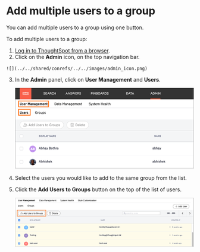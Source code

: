 # Add multiple users to a group

You can add multiple users to a group using one button.

To add multiple users to a group:

1.   [Log in to ThoughtSpot from a browser](../setup/accessing.html#). 
2.   Click on the **Admin** icon, on the top navigation bar. 

    ![](../../shared/conrefs/../../images/admin_icon.png)

3.  In the **Admin** panel, click on **User Management** and **Users**.

     ![](../../shared/conrefs/../../images/manage_users_3.2.png "Manage Users") 

4.   Select the users you would like to add to the same group from the list. 
5.   Click the **Add Users to Groups** button on the top of the list of users. 

     ![](../../images/add_multiple_users_to_a_group.png "Add a new User") 


